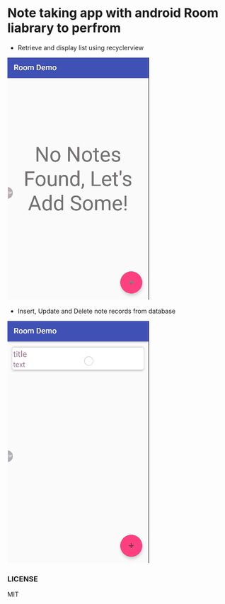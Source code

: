 # Note taking app with android Room liabrary to perfrom
- Retrieve and display list using recyclerview

![insert and display list](screenshots/insert.gif?raw=true "insert")

- Insert, Update and Delete note records from database

![insert and display list](screenshots/update_delete.gif?raw=true "update_delete")


### LICENSE
MIT